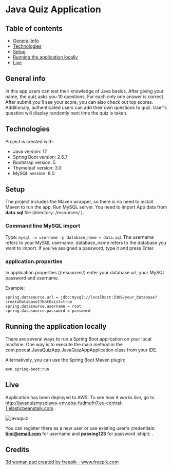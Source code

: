# Java Quiz Application

## Table of contents
* [General info](#general-info)
* [Technologies](#technologies)
* [Setup](#setup)
* [Running the application locally](#running-the-application-locally)
* [Live](#live)

## General info
In this app users can test their knowledge of Java basics. After giving your name, the quiz asks you 10 questions. For each only one answer is correct. After submit you'll see your score, you can also check out top scores.
Additionaly, authenticated users can add their own questions to quiz. User's question will display randomly next time the quiz is taken. 

## Technologies
Project is created with:
* Java version: 17
* Spring Boot version: 2.6.7
* Bootstrap version: 5
* Thymeleaf version: 3.0
* MySQL version: 8.0

## Setup
The project includes the Maven wrapper, so there is no need to install Maven to run the app. Run MySQL server. You need to import App data from **data.sql** file (directory: /resources/ ). 

### Command line MySQL import
Type: 
```mysql -u username -p database_name < data.sql```
The username refers to your MySQL username.
database_name refers to the database you want to import.
If you've assigned a password, type it and press Enter.

### application.properties
In application.properties (/resources/) enter your database url, your MySQL password and username.

Example:
```
spring.datasource.url = jdbc:mysql://localhost:3306/your_database?createDatabaseIfNotExist=true
spring.datasource.username = root
spring.datasource.password = password
```

## Running the application locally

There are several ways to run a Spring Boot application on your local machine. One way is to execute the main method in the com.poecat.JavaQuizApp.JavaQuizAppApplication class from your IDE.

Alternatively, you can use the Spring Boot Maven plugin:

```mvn spring-boot:run```


## Live 

Application has been deployed to AWS. To see how it works live, go to http://javaquizmysqlaws-env.eba-fudmufn7.eu-central-1.elasticbeanstalk.com .

![javaquiz](https://user-images.githubusercontent.com/84228264/177038436-778d4610-e075-4dce-b5d8-5529f0e7bab9.png)

You can register there as a new user or use existing user's credentials: 
**timi@email.com** for username and 
**passing123** for password :shipit: .

## Credits
<a href="https://www.freepik.com/psd/3d-woman">3d woman psd created by freepik - www.freepik.com</a>
